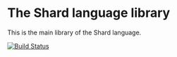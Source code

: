 # The Shard language library

This is the main library of the Shard language.

[![Build Status](https://travis-ci.org/shard-lang/shard.svg?branch=master)](https://travis-ci.org/shard-lang/shard)
